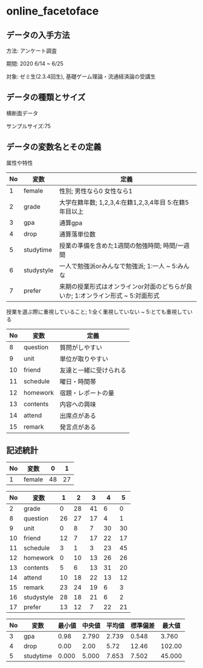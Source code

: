 # online_facetoface

## データの入手方法

方法: アンケート調査

期間: 2020 6/14 ~ 6/25

対象: ゼミ生(2.3.4回生), 基礎ゲーム理論・流通経済論の受講生

## データの種類とサイズ

横断面データ

サンプルサイズ:75

## データの変数名とその定義

属性や特性

| No  |     変数     | 定義                                              |
| --- | ----------- | --------------------------------------------------|
| 1   | female      | 性別; 男性なら0 女性なら1                                 |
| 2   | grade       | 大学在籍年数; 1,2,3,4:在籍1,2,3,4年目 5:在籍5年目以上    |
| 3   | gpa         | 通算gpa                                           |
| 4  | drop        | 通算落単位数                                    |
| 5  | studytime   | 授業の準備を含めた1週間の勉強時間; 時間/一週間      |
| 6  | studystyle  |   一人で勉強派orみんなで勉強派; 1:一人 ~ 5:みんな                     |
| 7  | prefer     |  来期の授業形式はオンラインor対面のどちらが良いか; 1:オンライン形式 ~ 5:対面形式    |

授業を選ぶ際に重視していること;  1:全く重視していない ~ 5:とても重視している

| No  |      変数      |       定義                                       |
| --- | ----------- | --------------------------------------------------|
| 8   | question    |     質問がしやすい                                   |
| 9   | unit        |     単位が取りやすい                                 |
| 10   | friend      |       友達と一緒に受けられる                         |
| 11   | schedule    |      曜日・時間帯                                   |
| 12   | homework    |       宿題・レポートの量                              |
| 13   | contents    |      内容への興味                                   |
| 14  | attend      |       出席点がある                                   |
| 15  | remark      |     発言点がある                                     |

## 記述統計

| No  | 変数        |   0    |  1     |
| --- | ----------- | ------- | ------- |
| 1 |   female       |   48    |   27      |

| No  | 変数        |  1         |  2　     | 3       | 4　    |  5     |
| --- | ----------- | --------  | -------  | ------ | ----- | ------  |
| 2 |   grade       |    0      |    28    |    41  |   6  |   0     |
| 8 |   question    |    26     |   27       |   17       |     4      |    1     |
| 9 |   unit        |  0       |     8     |      7    |     30      |   30      |
| 10 |   friend       |    12     |   7       |    17      |    22       |    17     |
| 11 |   schedule     |    3     |    1      |     3     |    23       |    45     |
| 12 |   homework     |    0     |    10      |    13      |     26      |   26      |
| 13 |   contents     |   5       |   6       |     13     |     31      |     20    |
| 14 |   attend      |     10      |    18      |    22      |     13      |   12      |
| 15 |   remark      |     23    |      24    |     19     |    6       |    3     |
| 16 |   studystyle |     28   |   18    |    21   |    6  |   2     |
| 17 |   prefer     |     13    |  12  |    7      | 22   |    21       |

| No   |     変数    |  最小値 | 中央値 |  平均値  |  標準偏差  |  最大値   |
| --- | ----------- | ------- | ------- |  -------- | ------- | -------- |
| 3 |   gpa        | 0.98      |   2.790  |     2.739  | 0.548    |  3.760 |
| 4 |   drop       |   0.00      |   2.00   |   5.72    |  12.46   |  102.00 |
| 5 |   studytime  |    0.000     |   5.000   |   7.653    |   7.502 |  45.000 |

